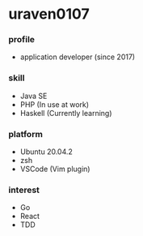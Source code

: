 # uraven0107

### profile

- application developer (since 2017)


### skill

- Java SE
- PHP (In use at work)
- Haskell (Currently learning) 

### platform

- Ubuntu 20.04.2
- zsh
- VSCode (Vim plugin)

### interest

- Go
- React
- TDD
